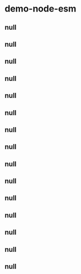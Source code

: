 # demo-node-esm

## null

## null

## null

## null

## null

## null

## null

## null

## null

## null

## null

## null

## null

## null

## null
